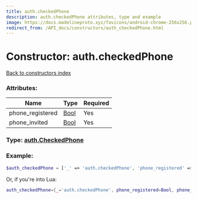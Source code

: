 ```yaml
---
title: auth.checkedPhone
description: auth.checkedPhone attributes, type and example
image: https://docs.madelineproto.xyz/favicons/android-chrome-256x256.png
redirect_from: /API_docs/constructors/auth_checkedPhone.html
---
```

# Constructor: auth.checkedPhone  
[Back to constructors index](index.md)



### Attributes:

| Name     |    Type       | Required |
|----------|---------------|----------|
|phone\_registered|[Bool](../types/Bool.md) | Yes|
|phone\_invited|[Bool](../types/Bool.md) | Yes|



### Type: [auth.CheckedPhone](../types/auth.CheckedPhone.md)


### Example:

```php
$auth_checkedPhone = ['_' => 'auth.checkedPhone', 'phone_registered' => Bool, 'phone_invited' => Bool];
```  


Or, if you're into Lua:

```lua
auth_checkedPhone={_='auth.checkedPhone', phone_registered=Bool, phone_invited=Bool}

```


